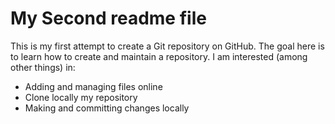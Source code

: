 # My Second readme file
This is my first attempt to create a Git repository on GitHub.
The goal here is to learn how to create and maintain a repository.
I am interested (among other things) in:
- Adding and managing files online
- Clone locally my repository
- Making and committing changes locally
